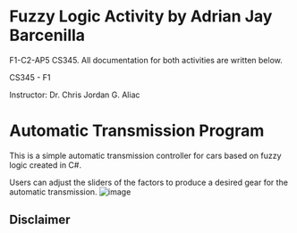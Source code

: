 # Fuzzy Logic Activity by Adrian Jay Barcenilla

F1-C2-AP5 CS345. All documentation for both activities are written below.

CS345 - F1

Instructor: Dr. Chris Jordan G. Aliac

# Automatic Transmission Program
This is a simple automatic transmission controller for cars based on fuzzy logic created in C#. 

Users can adjust the sliders of the factors to produce a desired gear for the automatic transmission.
![image](https://user-images.githubusercontent.com/111829440/207767161-333a47db-88c3-4f1d-9f07-7030f106b1e7.png)



## Disclaimer
